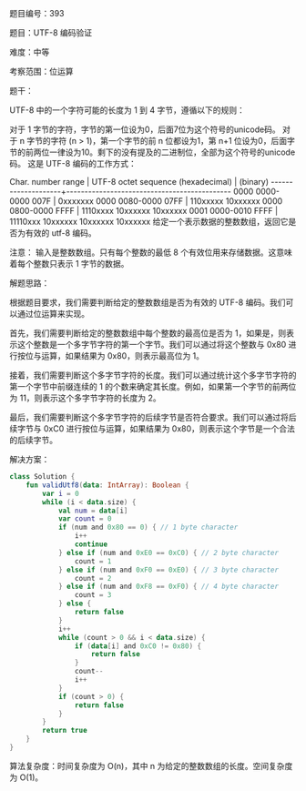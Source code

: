 题目编号：393

题目：UTF-8 编码验证

难度：中等

考察范围：位运算

题干：

UTF-8 中的一个字符可能的长度为 1 到 4 字节，遵循以下的规则：

对于 1 字节的字符，字节的第一位设为0，后面7位为这个符号的unicode码。
对于 n 字节的字符 (n > 1)，第一个字节的前 n 位都设为1，第 n+1 位设为0，后面字节的前两位一律设为10。剩下的没有提及的二进制位，全部为这个符号的unicode码。
这是 UTF-8 编码的工作方式：

   Char. number range  |        UTF-8 octet sequence
      (hexadecimal)    |              (binary)
   --------------------+---------------------------------------------
   0000 0000-0000 007F | 0xxxxxxx
   0000 0080-0000 07FF | 110xxxxx 10xxxxxx
   0000 0800-0000 FFFF | 1110xxxx 10xxxxxx 10xxxxxx
   0001 0000-0010 FFFF | 11110xxx 10xxxxxx 10xxxxxx 10xxxxxx
给定一个表示数据的整数数组，返回它是否为有效的 utf-8 编码。

注意：
输入是整数数组。只有每个整数的最低 8 个有效位用来存储数据。这意味着每个整数只表示 1 字节的数据。

解题思路：

根据题目要求，我们需要判断给定的整数数组是否为有效的 UTF-8 编码。我们可以通过位运算来实现。

首先，我们需要判断给定的整数数组中每个整数的最高位是否为 1，如果是，则表示这个整数是一个多字节字符的第一个字节。我们可以通过将这个整数与 0x80 进行按位与运算，如果结果为 0x80，则表示最高位为 1。

接着，我们需要判断这个多字节字符的长度。我们可以通过统计这个多字节字符的第一个字节中前缀连续的 1 的个数来确定其长度。例如，如果第一个字节的前两位为 11，则表示这个多字节字符的长度为 2。

最后，我们需要判断这个多字节字符的后续字节是否符合要求。我们可以通过将后续字节与 0xC0 进行按位与运算，如果结果为 0x80，则表示这个字节是一个合法的后续字节。

解决方案：

```kotlin
class Solution {
    fun validUtf8(data: IntArray): Boolean {
        var i = 0
        while (i < data.size) {
            val num = data[i]
            var count = 0
            if (num and 0x80 == 0) { // 1 byte character
                i++
                continue
            } else if (num and 0xE0 == 0xC0) { // 2 byte character
                count = 1
            } else if (num and 0xF0 == 0xE0) { // 3 byte character
                count = 2
            } else if (num and 0xF8 == 0xF0) { // 4 byte character
                count = 3
            } else {
                return false
            }
            i++
            while (count > 0 && i < data.size) {
                if (data[i] and 0xC0 != 0x80) {
                    return false
                }
                count--
                i++
            }
            if (count > 0) {
                return false
            }
        }
        return true
    }
}
```

算法复杂度：时间复杂度为 O(n)，其中 n 为给定的整数数组的长度。空间复杂度为 O(1)。